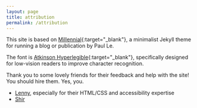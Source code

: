```yaml
---
layout: page
title: attribution
permalink: /attribution
---
```


This site is based on [Millennial](https://lenpaul.github.io/Millennial/){:target="_blank"}, a minimalist Jekyll theme for running a blog or publication by Paul Le.

The font is [Atkinson Hyperlegible](https://brailleinstitute.org/freefont){:target="_blank"}, specifically designed for low-vision readers to improve character recognition.

Thank you to some lovely friends for their feedback and help with the site! You should hire them. Yes, you.

- [Lenny](http://www.wondra.codes/), especially for their HTML/CSS and accessibility expertise
- [Shir](https://shirgoldberg.com/)

